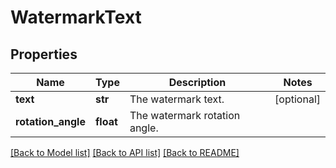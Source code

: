 # WatermarkText

## Properties
Name | Type | Description | Notes
------------ | ------------- | ------------- | -------------
**text** | **str** | The watermark text. | [optional] 
**rotation_angle** | **float** | The watermark rotation angle. | 

[[Back to Model list]](../README.md#documentation-for-models) [[Back to API list]](../README.md#documentation-for-api-endpoints) [[Back to README]](../README.md)


